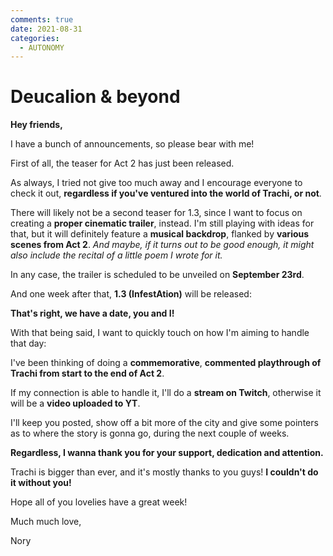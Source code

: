 ```yaml
---
comments: true
date: 2021-08-31
categories:
  - AUTONOMY
---
```


# Deucalion & beyond
**Hey friends,**

I have a bunch of announcements, so please bear with me!

First of all, the teaser for Act 2 has just been released.


As always, I tried not give too much away and I encourage everyone to check it out, **regardless if you've ventured into the world of Trachi, or not**.

There will likely not be a second teaser for 1.3, since I want to focus on creating a **proper cinematic trailer**, instead.
I'm still playing with ideas for that, but it will definitely feature a **musical backdrop**, flanked by **various scenes from Act 2**.
*And maybe, if it turns out to be good enough, it might also include the recital of a little poem I wrote for it.*

In any case, the trailer is scheduled to be unveiled on **September 23rd**.

And one week after that, **1.3 (InfestAtion)** will be released:

**That's right, we have a date, you and I!**

With that being said, I want to quickly touch on how I'm aiming to handle that day:

I've been thinking of doing a **commemorative**, **commented playthrough of Trachi from start to the end of Act 2**.

If my connection is able to handle it, I'll do a **stream on Twitch**, otherwise it will be a **video uploaded to YT**.

I'll keep you posted, show off a bit more of the city and give some pointers as to where the story is gonna go, during the next couple of weeks.

**Regardless, I wanna thank you for your support, dedication and attention.**

Trachi is bigger than ever, and it's mostly thanks to you guys!
**I couldn't do it without you!**

Hope all of you lovelies have a great week!

Much much love,

Nory
